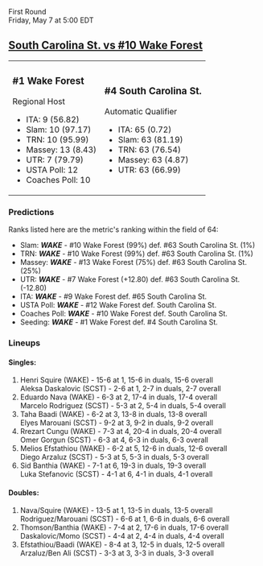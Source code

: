 First Round  
Friday, May 7 at 5:00 EDT
## [South Carolina St. vs #10 Wake Forest](https://www.ncaa.com/game/5833397) 

<table><tr><td>  

### #1 Wake Forest  

Regional Host  
- ITA: 9 (56.82)  
- Slam: 10 (97.17)  
- TRN: 10 (95.99)  
- Massey: 13 (8.43)  
- UTR: 7 (79.79)  
- USTA Poll: 12  
- Coaches Poll: 10  

</td><td>  

### #4 South Carolina St.  

Automatic Qualifier  
- ITA: 65 (0.72)  
- Slam: 63 (81.19)  
- TRN: 63 (76.54)  
- Massey: 63 (4.87)  
- UTR: 63 (66.99)  

</td></tr></table>  

 ### Predictions  

Ranks listed here are the metric's ranking within the field of 64:  
- Slam: ***WAKE*** - #10 Wake Forest (99%) def. #63 South Carolina St. (1%)  
- TRN: ***WAKE*** - #10 Wake Forest (99%) def. #63 South Carolina St. (1%)  
- Massey: ***WAKE*** - #13 Wake Forest (75%) def. #63 South Carolina St. (25%)  
- UTR: ***WAKE*** - #7 Wake Forest (+12.80) def. #63 South Carolina St. (-12.80)  
- ITA: ***WAKE*** - #9 Wake Forest def. #65 South Carolina St.  
- USTA Poll: ***WAKE*** - #12 Wake Forest def. South Carolina St.  
- Coaches Poll: ***WAKE*** - #10 Wake Forest def. South Carolina St.  
- Seeding: ***WAKE*** - #1 Wake Forest def. #4 South Carolina St.  

 ### Lineups  

 #### Singles:  
1. Henri Squire (WAKE) - 15-6 at 1, 15-6 in duals, 15-6 overall  
  Aleksa Daskalovic (SCST) - 2-6 at 1, 2-7 in duals, 2-7 overall
2. Eduardo Nava (WAKE) - 6-3 at 2, 17-4 in duals, 17-4 overall  
  Marcelo Rodriguez (SCST) - 5-3 at 2, 5-4 in duals, 5-4 overall
3. Taha Baadi (WAKE) - 6-2 at 3, 13-8 in duals, 13-8 overall  
  Elyes Marouani (SCST) - 9-2 at 3, 9-2 in duals, 9-2 overall
4. Rrezart Cungu (WAKE) - 7-3 at 4, 20-4 in duals, 20-4 overall  
  Omer Gorgun (SCST) - 6-3 at 4, 6-3 in duals, 6-3 overall
5. Melios Efstathiou (WAKE) - 6-2 at 5, 12-6 in duals, 12-6 overall  
  Diego Arzaluz (SCST) - 5-3 at 5, 5-3 in duals, 5-3 overall
6. Sid Banthia (WAKE) - 7-1 at 6, 19-3 in duals, 19-3 overall  
  Luka Stefanovic (SCST) - 4-1 at 6, 4-1 in duals, 4-1 overall

 #### Doubles:  
1. Nava/Squire (WAKE) - 13-5 at 1, 13-5 in duals, 13-5 overall  
  Rodriguez/Marouani (SCST) - 6-6 at 1, 6-6 in duals, 6-6 overall
2. Thomson/Banthia (WAKE) - 7-4 at 2, 17-6 in duals, 17-6 overall  
  Daskalovic/Momo (SCST) - 4-4 at 2, 4-4 in duals, 4-4 overall
3. Efstathiou/Baadi (WAKE) - 8-4 at 3, 12-5 in duals, 12-5 overall  
  Arzaluz/Ben Ali (SCST) - 3-3 at 3, 3-3 in duals, 3-3 overall